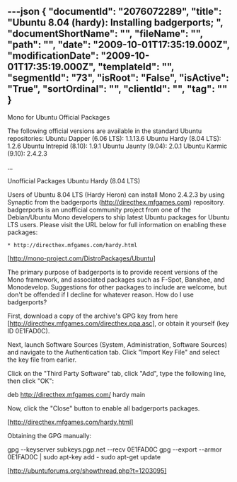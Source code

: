 ---json
{
  "documentId": "2076072289",
  "title": "Ubuntu 8.04 (hardy): Installing badgerports; ",
  "documentShortName": "",
  "fileName": "",
  "path": "",
  "date": "2009-10-01T17:35:19.000Z",
  "modificationDate": "2009-10-01T17:35:19.000Z",
  "templateId": "",
  "segmentId": "73",
  "isRoot": "False",
  "isActive": "True",
  "sortOrdinal": "",
  "clientId": "",
  "tag": ""
}
---

Mono for Ubuntu
Official Packages

The following official versions are available in the standard Ubuntu repositories:
Ubuntu Dapper (6.06 LTS): 	1.1.13.6
Ubuntu Hardy (8.04 LTS): 	1.2.6
Ubuntu Intrepid (8.10): 	1.9.1
Ubuntu Jaunty (9.04): 	2.0.1
Ubuntu Karmic (9.10): 	2.4.2.3 

…

Unofficial Packages
Ubuntu Hardy (8.04 LTS)

Users of Ubuntu 8.04 LTS (Hardy Heron) can install Mono 2.4.2.3 by using Synaptic from the badgerports (http://directhex.mfgames.com) repository. badgerports is an unofficial community project from one of the Debian/Ubuntu Mono developers to ship latest Ubuntu packages for Ubuntu LTS users. Please visit the URL below for full information on enabling these packages:

    * http://directhex.mfgames.com/hardy.html 

[http://mono-project.com/DistroPackages/Ubuntu]


The primary purpose of badgerports is to provide recent versions of the Mono framework, and associated packages such as F-Spot, Banshee, and Monodevelop. Suggestions for other packages to include are welcome, but don't be offended if I decline for whatever reason.
How do I use badgerports?

First, download a copy of the archive's GPG key from here [http://directhex.mfgames.com/directhex.ppa.asc], or obtain it yourself (key ID 0E1FAD0C).

Next, launch Software Sources (System, Administration, Software Sources) and navigate to the Authentication tab. Click &quot;Import Key File&quot; and select the key file from earlier.

Click on the &quot;Third Party Software&quot; tab, click &quot;Add&quot;, type the following line, then click &quot;OK&quot;:

deb http://directhex.mfgames.com/ hardy main

Now, click the &quot;Close&quot; button to enable all badgerports packages.

[http://directhex.mfgames.com/hardy.html]


Obtaining the GPG manually:

gpg --keyserver subkeys.pgp.net --recv 0E1FAD0C
gpg --export --armor 0E1FAD0C | sudo apt-key add -
sudo apt-get update

[http://ubuntuforums.org/showthread.php?t=1203095]
